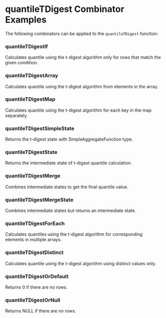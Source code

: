 # quantileTDigest Combinator Examples

The following combinators can be applied to the `quantileTDigest` function:

### quantileTDigestIf
Calculates quantile using the t-digest algorithm only for rows that match the given condition.

### quantileTDigestArray
Calculates quantile using the t-digest algorithm from elements in the array.

### quantileTDigestMap
Calculates quantile using the t-digest algorithm for each key in the map separately.

### quantileTDigestSimpleState
Returns the t-digest state with SimpleAggregateFunction type.

### quantileTDigestState
Returns the intermediate state of t-digest quantile calculation.

### quantileTDigestMerge
Combines intermediate states to get the final quantile value.

### quantileTDigestMergeState
Combines intermediate states but returns an intermediate state.

### quantileTDigestForEach
Calculates quantiles using the t-digest algorithm for corresponding elements in multiple arrays.

### quantileTDigestDistinct
Calculates quantile using the t-digest algorithm using distinct values only.

### quantileTDigestOrDefault
Returns 0 if there are no rows.

### quantileTDigestOrNull
Returns NULL if there are no rows. 